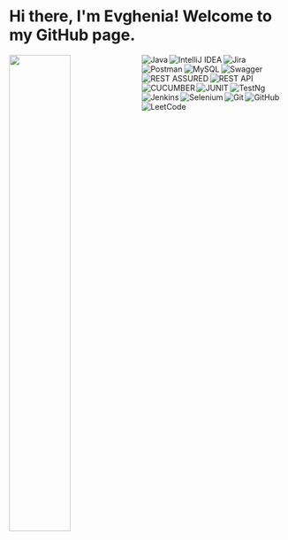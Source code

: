 # Hi there, I'm Evghenia! Welcome to my GitHub page.

<img align="left" width="47%" src="https://github-readme-stats.vercel.app/api?username=evgheniadarii&show_icons=true&theme=radical" />


<img align="left" alt="Java" src="https://img.shields.io/badge/java-%23ED8B00.svg?style=for-the-badge&logo=openjdk&logoColor=white"/>
<img align="left" alt="IntelliJ IDEA" src="https://img.shields.io/badge/IntelliJIDEA-000000.svg?style=for-the-badge&logo=intellij-idea&logoColor=white"/>
<img align="left" alt="Jira" src="https://img.shields.io/badge/jira-%230A0FFF.svg?style=for-the-badge&logo=jira&logoColor=white"/>
<img align="left" alt="Postman" src="https://img.shields.io/badge/Postman-FF6C37?style=for-the-badge&logo=postman&logoColor=white"/>
<img alt="Swagger" src="https://img.shields.io/badge/-Swagger-%23Clojure?style=for-the-badge&logo=swagger&logoColor=white"/>
<img align="left" alt="MySQL" src="https://img.shields.io/badge/mysql-%2300f.svg?style=for-the-badge&logo=mysql&logoColor=white"/>
<img align="left" alt="REST ASSURED" src="https://img.shields.io/badge/-restassured-%23E5E5E5?style=for-the-badge&logo=restassured&logoColor=058a5e"/>
<img alt="REST API" src="https://img.shields.io/badge/restapi-%23006567.svg?style=for-the-badge&logo=restapi&logoColor=white"/>
<img align="left" alt="CUCUMBER" src="https://img.shields.io/badge/cucumber-342B029.svg?&style=for-the-badge&logo=cucumber&logoColor=white"/>
<img align="left" alt="JUNIT" src="https://img.shields.io/badge/Junit-25A162?style=for-the-badge&logo=junit&logoColor=white"/>
<img alt="TestNg" src="https://img.shields.io/badge/TestNg-000000?style=for-the-badge&logo=TestNg&logoColor=white"/>
<img align="left" alt="Jenkins" src="https://img.shields.io/badge/jenkins-%232C5263.svg?style=for-the-badge&logo=jenkins&logoColor=white"/>
<img align="left" alt="Selenium" src="https://img.shields.io/badge/-selenium-%43B02A?style=for-the-badge&logo=selenium&logoColor=white"/>
<img align="left" alt="Git" src="https://img.shields.io/badge/git-%23F05033.svg?style=for-the-badge&logo=git&logoColor=white"/>
<img alt="GitHub" src="https://img.shields.io/badge/github-%23121011.svg?style=for-the-badge&logo=github&logoColor=white"/>
<img alt="LeetCode" src="https://img.shields.io/badge/LeetCode-000000?style=for-the-badge&logo=LeetCode&logoColor=#d16c06"/>
